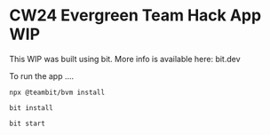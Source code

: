 # CW24 Evergreen Team Hack App WIP

This WIP was built using bit. More info is available here: bit.dev

To run the app ....


`npx @teambit/bvm install`

`bit install`

`bit start`
